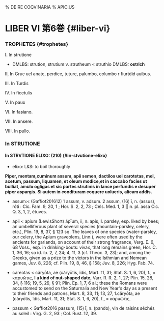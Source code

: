 % DE RE COQVINARIA
% APICIUS

# LIBER VI  第6巻 {#liber-vi}


### TROPHETES {#trophetes}


I. In strutione

* DMLBS: strution, strutium v. strutheum < struthio DMLBS: **ostrich**

II, In Grue uel anate, perdice, tuture, palumbo, columbo r fiurtdid auibus.



III. In Turdis



IV. In ficetulis



V. In pauo



VI. In fasiano.



VII. In ansere.



VIII. In pullo.


### In STRUTIONE


#### In STRVTIONE ELIXO: (210) {#in-stvutione-elixo}

* elixo: L&S: to boil thoroughly

**Piper, mentam,cuminum assum, apii semen, dactilos uel carotetas, mel,
acetum, passum, liquamen, et oleum modice,et in caccabo facies ut
bulliat, amulo ogligas et sic partes strutinis in lance perfundis e
desuper piper aspargis. Si autem in condituram coquere uolueris,
alicam addis.**

* assum:< (Gaffiot201612) 1 assum, v. adsum.  2 assum, (16) ī,
  n. (assus), rôti : Cic. Fam. 9, 20, 1 ; Hor. S. 2, 2, 73 ;
  Cels. Med. 1, 3 || n. pl. assa Cic. Q. 3, 1, 2, étuves.
 
 * apii < apium (LewisShort) ăpĭum, ii, n. apis, I. parsley,
esp. liked by bees; an umbelliferous plant of several species
(mountain-parsley, celery, etc.), Plin. 19, 8, 37, § 123 sq. The
leaves of one species (water-parsley, our celery, the Apium
graveolens, Linn.), were often used by the ancients for garlands, on
account of their strong fragrance, Verg. E. 6, 68 Voss., esp. in
drinking-bouts: vivax, that long remains green, Hor. C. 1, 36, 16; so
id. ib. 2, 7, 24; 4, 11, 3 (cf. Theoc. 3, 23); and, among the Greeks,
given as a prize to the victors in the Isthmian and Nemean games,
Juv. 8, 226; cf. Plin. 19, 8, 46, § 158; Juv. 8, 226; Hyg. Fab. 74.

* careotas < căryōta, ae (căryōtis, ĭdis, Mart. 11, 31; Stat. S. 1, 6,
20), f., = καρυῶτις, I **a kind of nut-shaped date**,
Varr. R. R. 2, 1, 27; Plin. 15, 28, 34, § 116; 19, 5, 29, § 91;
Plin. Ep. 1, 7, 6 al.; these the Romans were accustomed to send on the
Saturnalia and New Year's day as a present to their friends and
patrons, Mart. 8, 33, 11; 13, 27, 1.căryōta, ae (căryōtis, ĭdis,
Mart. 11, 31; Stat. S. 1, 6, 20), f., = καρυῶτις,

* passum < Gaffiot2016 passum, (15) ī, n. (pando), vin de raisins
séchés au soleil : Virg. G. 2, 93 ; Col. Rust. 12, 39.  

